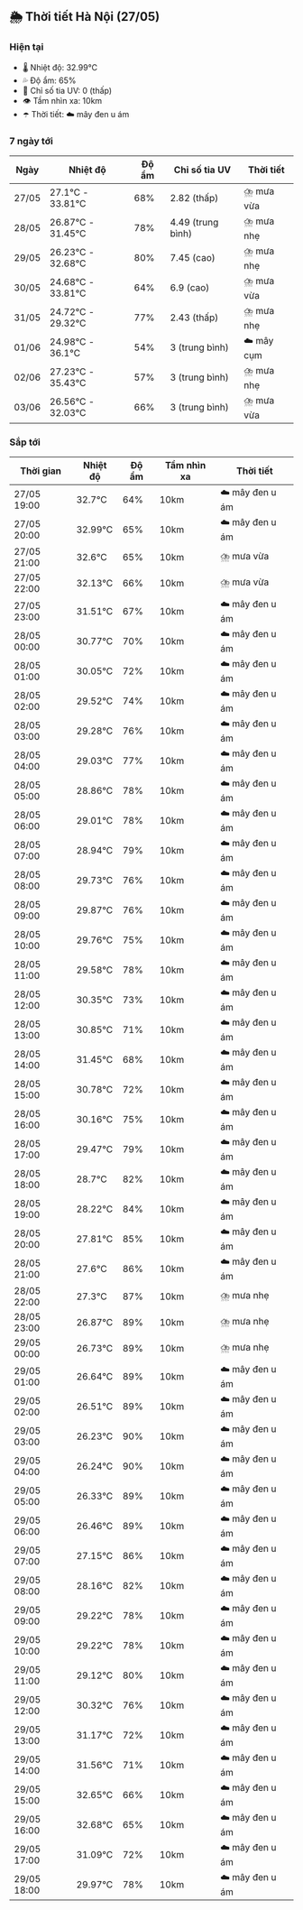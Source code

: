## 🌦️ Thời tiết Hà Nội (27/05)

### Hiện tại

- 🌡️ Nhiệt độ: 32.99℃
- 💦 Độ ẩm: 65%
- 🌟 Chỉ số tia UV: 0 (thấp)
- 👁️ Tầm nhìn xa: 10km
- ☂️ Thời tiết: ☁️ mây đen u ám

### 7 ngày tới

| Ngày | Nhiệt độ | Độ ẩm | Chỉ số tia UV | Thời tiết |
| --- | --- | --- | --- | --- |
| 27/05 | 27.1℃ - 33.81℃ | 68% | 2.82 (thấp) | ⛈️ mưa vừa |
| 28/05 | 26.87℃ - 31.45℃ | 78% | 4.49 (trung bình) | ⛈️ mưa nhẹ |
| 29/05 | 26.23℃ - 32.68℃ | 80% | 7.45 (cao) | ⛈️ mưa nhẹ |
| 30/05 | 24.68℃ - 33.81℃ | 64% | 6.9 (cao) | ⛈️ mưa vừa |
| 31/05 | 24.72℃ - 29.32℃ | 77% | 2.43 (thấp) | ⛈️ mưa nhẹ |
| 01/06 | 24.98℃ - 36.1℃ | 54% | 3 (trung bình) | ☁️ mây cụm |
| 02/06 | 27.23℃ - 35.43℃ | 57% | 3 (trung bình) | ⛈️ mưa nhẹ |
| 03/06 | 26.56℃ - 32.03℃ | 66% | 3 (trung bình) | ⛈️ mưa vừa |

### Sắp tới

| Thời gian | Nhiệt độ | Độ ẩm | Tầm nhìn xa | Thời tiết |
| --- | --- | --- | --- | --- |
| 27/05 19:00 | 32.7℃ | 64% | 10km | ☁️ mây đen u ám |
| 27/05 20:00 | 32.99℃ | 65% | 10km | ☁️ mây đen u ám |
| 27/05 21:00 | 32.6℃ | 65% | 10km | ⛈️ mưa vừa |
| 27/05 22:00 | 32.13℃ | 66% | 10km | ⛈️ mưa vừa |
| 27/05 23:00 | 31.51℃ | 67% | 10km | ☁️ mây đen u ám |
| 28/05 00:00 | 30.77℃ | 70% | 10km | ☁️ mây đen u ám |
| 28/05 01:00 | 30.05℃ | 72% | 10km | ☁️ mây đen u ám |
| 28/05 02:00 | 29.52℃ | 74% | 10km | ☁️ mây đen u ám |
| 28/05 03:00 | 29.28℃ | 76% | 10km | ☁️ mây đen u ám |
| 28/05 04:00 | 29.03℃ | 77% | 10km | ☁️ mây đen u ám |
| 28/05 05:00 | 28.86℃ | 78% | 10km | ☁️ mây đen u ám |
| 28/05 06:00 | 29.01℃ | 78% | 10km | ☁️ mây đen u ám |
| 28/05 07:00 | 28.94℃ | 79% | 10km | ☁️ mây đen u ám |
| 28/05 08:00 | 29.73℃ | 76% | 10km | ☁️ mây đen u ám |
| 28/05 09:00 | 29.87℃ | 76% | 10km | ☁️ mây đen u ám |
| 28/05 10:00 | 29.76℃ | 75% | 10km | ☁️ mây đen u ám |
| 28/05 11:00 | 29.58℃ | 78% | 10km | ☁️ mây đen u ám |
| 28/05 12:00 | 30.35℃ | 73% | 10km | ☁️ mây đen u ám |
| 28/05 13:00 | 30.85℃ | 71% | 10km | ☁️ mây đen u ám |
| 28/05 14:00 | 31.45℃ | 68% | 10km | ☁️ mây đen u ám |
| 28/05 15:00 | 30.78℃ | 72% | 10km | ☁️ mây đen u ám |
| 28/05 16:00 | 30.16℃ | 75% | 10km | ☁️ mây đen u ám |
| 28/05 17:00 | 29.47℃ | 79% | 10km | ☁️ mây đen u ám |
| 28/05 18:00 | 28.7℃ | 82% | 10km | ☁️ mây đen u ám |
| 28/05 19:00 | 28.22℃ | 84% | 10km | ☁️ mây đen u ám |
| 28/05 20:00 | 27.81℃ | 85% | 10km | ☁️ mây đen u ám |
| 28/05 21:00 | 27.6℃ | 86% | 10km | ☁️ mây đen u ám |
| 28/05 22:00 | 27.3℃ | 87% | 10km | ⛈️ mưa nhẹ |
| 28/05 23:00 | 26.87℃ | 89% | 10km | ⛈️ mưa nhẹ |
| 29/05 00:00 | 26.73℃ | 89% | 10km | ⛈️ mưa nhẹ |
| 29/05 01:00 | 26.64℃ | 89% | 10km | ☁️ mây đen u ám |
| 29/05 02:00 | 26.51℃ | 89% | 10km | ☁️ mây đen u ám |
| 29/05 03:00 | 26.23℃ | 90% | 10km | ☁️ mây đen u ám |
| 29/05 04:00 | 26.24℃ | 90% | 10km | ☁️ mây đen u ám |
| 29/05 05:00 | 26.33℃ | 89% | 10km | ☁️ mây đen u ám |
| 29/05 06:00 | 26.46℃ | 89% | 10km | ☁️ mây đen u ám |
| 29/05 07:00 | 27.15℃ | 86% | 10km | ☁️ mây đen u ám |
| 29/05 08:00 | 28.16℃ | 82% | 10km | ☁️ mây đen u ám |
| 29/05 09:00 | 29.22℃ | 78% | 10km | ☁️ mây đen u ám |
| 29/05 10:00 | 29.22℃ | 78% | 10km | ☁️ mây đen u ám |
| 29/05 11:00 | 29.12℃ | 80% | 10km | ☁️ mây đen u ám |
| 29/05 12:00 | 30.32℃ | 76% | 10km | ☁️ mây đen u ám |
| 29/05 13:00 | 31.17℃ | 72% | 10km | ☁️ mây đen u ám |
| 29/05 14:00 | 31.56℃ | 71% | 10km | ☁️ mây đen u ám |
| 29/05 15:00 | 32.65℃ | 66% | 10km | ☁️ mây đen u ám |
| 29/05 16:00 | 32.68℃ | 65% | 10km | ☁️ mây đen u ám |
| 29/05 17:00 | 31.09℃ | 72% | 10km | ☁️ mây đen u ám |
| 29/05 18:00 | 29.97℃ | 78% | 10km | ☁️ mây đen u ám |
